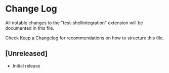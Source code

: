 # Change Log

All notable changes to the "test-shellintegration" extension will be documented in this file.

Check [Keep a Changelog](http://keepachangelog.com/) for recommendations on how to structure this file.

## [Unreleased]

- Initial release